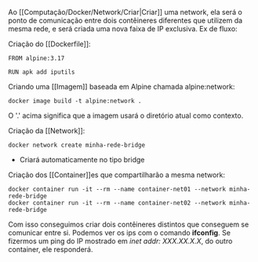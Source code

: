 Ao [[Computação/Docker/Network/Criar|Criar]] uma network, ela será o ponto de comunicação entre dois contêineres diferentes que utilizem da mesma rede, e será criada uma nova faixa de IP exclusiva. Ex de fluxo:

Criação do [[Dockerfile]]:
```
FROM alpine:3.17

RUN apk add iputils
```

Criando uma [[Imagem]] baseada em Alpine chamada alpine:network:
```
docker image build -t alpine:network .
```
O '.' acima significa que a imagem usará o diretório atual como contexto.

Criação da [[Network]]:
```
docker network create minha-rede-bridge
```
 * Criará automaticamente no tipo bridge

Criação dos [[Container]]es que compartilharão a mesma network:
```
docker container run -it --rm --name container-net01 --network minha-rede-bridge
docker container run -it --rm --name container-net02 --network minha-rede-bridge
```

Com isso conseguimos criar dois contêineres distintos que conseguem se comunicar entre si. Podemos ver os ips com o comando **ifconfig**.  Se fizermos um ping do IP mostrado em *inet addr: XXX.XX.X.X*, do outro container, ele responderá.